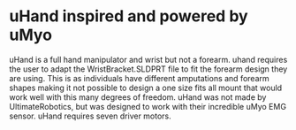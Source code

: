 # uHand inspired and powered by uMyo

uHand is a full hand manipulator and wrist but not a forearm. uhand requires the user to adapt the WristBracket.SLDPRT file to fit the forearm design they are using. This is as individuals have different amputations and forearm shapes making it not possible to design a one size fits all mount that would work well with this many degrees of freedom. uHand was not made by UltimateRobotics, but was designed to work with their incredible uMyo EMG sensor. uHand requires seven driver motors.
